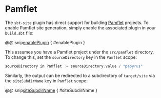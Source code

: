 # Pamflet

The `sbt-site` plugin has direct support for building [Pamflet] projects. To enable Pamflet site generation, simply enable the associated plugin in your `build.sbt` file:

@@ snip[enablePlugin](../../../sbt-test/pamflet/can-use-pamflet/build.sbt) { #enablePlugin }

This assumes you have a Pamflet project under the `src/pamflet` directory. To change this, set the `sourceDirectory` key in the `Pamflet` scope:

```sbt
sourceDirectory in Pamflet := sourceDirectory.value / "papyrus"
```

Similarly, the output can be redirected to a subdirectory of `target/site` via the `siteSubdirName` key in `Pamflet` scope:

@@ snip[siteSubdirName](../../../sbt-test/pamflet/can-use-pamflet/build.sbt) { #siteSubdirName }

[Pamflet]: http://pamflet.databinder.net
